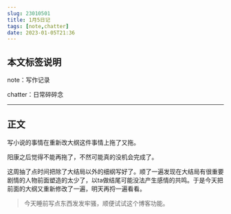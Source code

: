 ```yaml
---
slug: 23010501
title: 1月5日记
tags: [note,chatter]
date: 2023-01-05T21:36
---
```


## 本文标签说明

note：写作记录

chatter：日常碎碎念

<!--truncate-->

---

## 正文

写小说的事情在重新改大纲这件事情上拖了又拖。

阳康之后觉得不能再拖了，不然可能真的没机会完成了。

这周抽了点时间把除了大结局以外的细纲写好了。顺了一遍发现在大结局有很重要剧情的人物前面塑造的太少了，以ta做结尾可能没法产生感情的共鸣。于是今天把前面的大纲又重新修改了一遍，明天再捋一遍看看。

> 今天睡前写点东西发发牢骚，顺便试试这个博客功能。